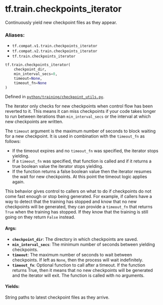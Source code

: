 <div itemscope itemtype="http://developers.google.com/ReferenceObject">
<meta itemprop="name" content="tf.train.checkpoints_iterator" />
<meta itemprop="path" content="Stable" />
</div>

# tf.train.checkpoints_iterator

Continuously yield new checkpoint files as they appear.

### Aliases:

* `tf.compat.v1.train.checkpoints_iterator`
* `tf.compat.v2.train.checkpoints_iterator`
* `tf.train.checkpoints_iterator`

``` python
tf.train.checkpoints_iterator(
    checkpoint_dir,
    min_interval_secs=0,
    timeout=None,
    timeout_fn=None
)
```



Defined in [`python/training/checkpoint_utils.py`](/code/stable/tensorflow/python/training/checkpoint_utils.py).

<!-- Placeholder for "Used in" -->

The iterator only checks for new checkpoints when control flow has been
reverted to it. This means it can miss checkpoints if your code takes longer
to run between iterations than `min_interval_secs` or the interval at which
new checkpoints are written.

The `timeout` argument is the maximum number of seconds to block waiting for
a new checkpoint.  It is used in combination with the `timeout_fn` as
follows:

* If the timeout expires and no `timeout_fn` was specified, the iterator
  stops yielding.
* If a `timeout_fn` was specified, that function is called and if it returns
  a true boolean value the iterator stops yielding.
* If the function returns a false boolean value then the iterator resumes the
  wait for new checkpoints.  At this point the timeout logic applies again.

This behavior gives control to callers on what to do if checkpoints do not
come fast enough or stop being generated.  For example, if callers have a way
to detect that the training has stopped and know that no new checkpoints
will be generated, they can provide a `timeout_fn` that returns `True` when
the training has stopped.  If they know that the training is still going on
they return `False` instead.

#### Args:


* <b>`checkpoint_dir`</b>: The directory in which checkpoints are saved.
* <b>`min_interval_secs`</b>: The minimum number of seconds between yielding
  checkpoints.
* <b>`timeout`</b>: The maximum number of seconds to wait between checkpoints. If left
  as `None`, then the process will wait indefinitely.
* <b>`timeout_fn`</b>: Optional function to call after a timeout.  If the function
  returns True, then it means that no new checkpoints will be generated and
  the iterator will exit.  The function is called with no arguments.


#### Yields:

String paths to latest checkpoint files as they arrive.
